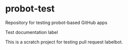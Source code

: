 # probot-test
Repository for testing probot-based GitHub apps

Test documentation label

This is a scratch project for testing pull request labelbot.


